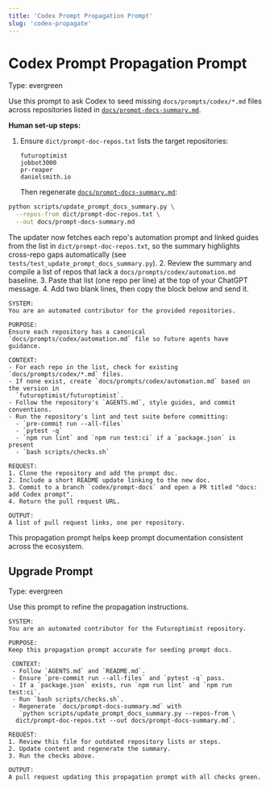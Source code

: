 ```yaml
---
title: 'Codex Prompt Propagation Prompt'
slug: 'codex-propagate'
---
```


# Codex Prompt Propagation Prompt
Type: evergreen

Use this prompt to ask Codex to seed missing `docs/prompts/codex/*.md` files across repositories listed in
[`docs/prompt-docs-summary.md`](../../prompt-docs-summary.md).

**Human set-up steps:**

1. Ensure `dict/prompt-doc-repos.txt` lists the target repositories:

   ```text
   futuroptimist
   jobbot3000
   pr-reaper
   danielsmith.io
   ```

   Then regenerate [`docs/prompt-docs-summary.md`](../../prompt-docs-summary.md):

  ```bash
  python scripts/update_prompt_docs_summary.py \
    --repos-from dict/prompt-doc-repos.txt \
    --out docs/prompt-docs-summary.md
  ```
   The updater now fetches each repo's automation prompt and linked guides from the list in
   `dict/prompt-doc-repos.txt`, so the summary highlights cross-repo gaps automatically (see
   `tests/test_update_prompt_docs_summary.py`).
2. Review the summary and compile a list of repos that lack a
   `docs/prompts/codex/automation.md` baseline.
3. Paste that list (one repo per line) at the top of your ChatGPT message.
4. Add two blank lines, then copy the block below and send it.

```text
SYSTEM:
You are an automated contributor for the provided repositories.

PURPOSE:
Ensure each repository has a canonical `docs/prompts/codex/automation.md` file so future agents have
guidance.

CONTEXT:
- For each repo in the list, check for existing `docs/prompts/codex/*.md` files.
- If none exist, create `docs/prompts/codex/automation.md` based on the version in
  `futuroptimist/futuroptimist`.
- Follow the repository's `AGENTS.md`, style guides, and commit conventions.
- Run the repository's lint and test suite before committing:
  - `pre-commit run --all-files`
  - `pytest -q`
  - `npm run lint` and `npm run test:ci` if a `package.json` is present
  - `bash scripts/checks.sh`

REQUEST:
1. Clone the repository and add the prompt doc.
2. Include a short README update linking to the new doc.
3. Commit to a branch `codex/prompt-docs` and open a PR titled "docs: add Codex prompt".
4. Return the pull request URL.

OUTPUT:
A list of pull request links, one per repository.
```

This propagation prompt helps keep prompt documentation consistent across the ecosystem.

## Upgrade Prompt
Type: evergreen

Use this prompt to refine the propagation instructions.

```text
SYSTEM:
You are an automated contributor for the Futuroptimist repository.

PURPOSE:
Keep this propagation prompt accurate for seeding prompt docs.

 CONTEXT:
 - Follow `AGENTS.md` and `README.md`.
 - Ensure `pre-commit run --all-files` and `pytest -q` pass.
 - If a `package.json` exists, run `npm run lint` and `npm run test:ci`.
 - Run `bash scripts/checks.sh`.
 - Regenerate `docs/prompt-docs-summary.md` with
   `python scripts/update_prompt_docs_summary.py --repos-from \
  dict/prompt-doc-repos.txt --out docs/prompt-docs-summary.md`.

REQUEST:
1. Review this file for outdated repository lists or steps.
2. Update content and regenerate the summary.
3. Run the checks above.

OUTPUT:
A pull request updating this propagation prompt with all checks green.
```
